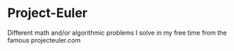 # Project-Euler
Different math and/or algorithmic problems I solve in my free time from the famous projecteuler.com
